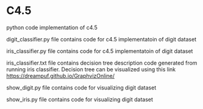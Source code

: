 # C4.5
python code implementation of c4.5

digit_classifier.py file contains code for c4.5 implementatoin of digit dataset

iris_classifier.py file contains code for c4.5 implementatoin of digit dataset

iris_classifier.txt file contains decision tree description code generated from running iris classifier. Decision tree can be visualized using this link https://dreampuf.github.io/GraphvizOnline/

show_digit.py file contains code for visualizing digit dataset

show_iris.py file contains code for visualizing digit dataset


